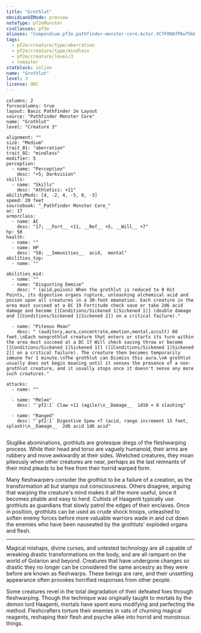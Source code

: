```yaml
---
title: "Grothlut"
obsidianUIMode: preview
noteType: pf2eMonster
cssClasses: pf2e
aliases: "Compendium.pf2e.pathfinder-monster-core.Actor.VCYF0NAfPKwTHkK1" 
tags:
  - pf2e/creature/type/aberration
  - pf2e/creature/type/mindless
  - pf2e/creature/level/3
  - remaster
statblock: inline
name: "Grothlut"
level: 3
license: ORC
---
```


```statblock
columns: 2
forcecolumns: true
layout: Basic Pathfinder 2e Layout
source: "Pathfinder Monster Core"
name: "Grothlut"
level: "Creature 3"

alignment: ""
size: "Medium"
trait_01: "aberration"
trait_02: "mindless"
modifier: 5
perception:
  - name: "Perception"
    desc: "+5; Darkvision"
skills:
  - name: "Skills"
    desc: "Athletics: +11"
abilityMods: [4, -2, 4, -5, 0, -3]
speed: 20 feet
sourcebook: "_Pathfinder Monster Core_"
ac: 17
armorclass:
  - name: AC
    desc: "17; __Fort__ +11, __Ref__ +5, __Will__ +7"
hp: 50
health:
  - name: ""
  - name: HP
    desc: "50; __Immunities__  acid,  mental"
abilities_top:
  - name: ""

abilities_mid:
  - name: ""
  - name: "Disgusting Demise"
    desc: " (acid,poison) When the grothlut is reduced to 0 Hit Points, its digestive organs rupture, unleashing alchemical acid and poison upon all creatures in a 30-foot emanation. Each creature in the area must succeed at a DC 19 Fortitude check save or take 2d6 acid damage and become [[Conditions/Sickened 1|Sickened 1]] (double damage and [[Conditions/Sickened 1|Sickened 2]] on a critical failure)."

  - name: "Piteous Moan"
    desc: " (auditory,aura,concentrate,emotion,mental,occult) 60 feet.\nEach nongrothlut creature that enters or starts its turn within the area must succeed at a DC 17 Will check saving throw or become [[Conditions/Sickened 1|Sickened 1]] ([[Conditions/Sickened 1|Sickened 2]] on a critical failure). The creature then becomes temporarily immune for 1 minute.\nThe grothlut can Dismiss this aura.\nA grothlut usually does not begin moaning until it senses the presence of a non-grothlut creature, and it usually stops once it doesn't sense any more such creatures."

attacks:
  - name: ""

  - name: "Melee"
    desc: "`pf2:1` Claw +11 (agile)\n__Damage__  1d10 + 8 slashing"

  - name: "Ranged"
    desc: "`pf2:1` Digestive Spew +7 (acid, range increment 15 feet, splash)\n__Damage__  2d6 acid 1d6 acid"
 
```



Sluglike abominations, grothluts are grotesque dregs of the fleshwarping process. While their head and torso are vaguely humanoid, their arms are rubbery and move awkwardly at their sides. Wretched creatures, they moan piteously when other creatures are near, perhaps as the last remnants of their mind pleads to be free from their horrid warped form.

Many fleshwarpers consider the grothlut to be a failure of a creation, as the transformation all but stamps out consciousness. Others disagree, arguing that warping the creature's mind makes it all the more useful, since it becomes pliable and easy to herd. Cultists of Haagenti typically use grothluts as guardians that slowly patrol the edges of their enclaves. Once in position, grothluts can be used as crude shock troops, unleashed to soften enemy forces before more valuable warriors wade in and cut down the enemies who have been nauseated by the grothluts' exploded organs and flesh.

* * *

Magical mishaps, divine curses, and untested technology are all capable of wreaking drastic transformations on the body, and are all rampant on the world of Golarion and beyond. Creatures that have undergone changes so drastic they no longer can be considered the same ancestry as they were before are known as fleshwarps. These beings are rare, and their unsettling appearance often provokes horrified responses from other people.

Some creatures revel in the total degradation of their defeated foes through fleshwarping. Though the technique was originally taught to mortals by the demon lord Haagenti, mortals have spent eons modifying and perfecting the method. Fleshcrafters torture their enemies in vats of churning magical reagents, reshaping their flesh and psyche alike into horrid and monstrous things.
